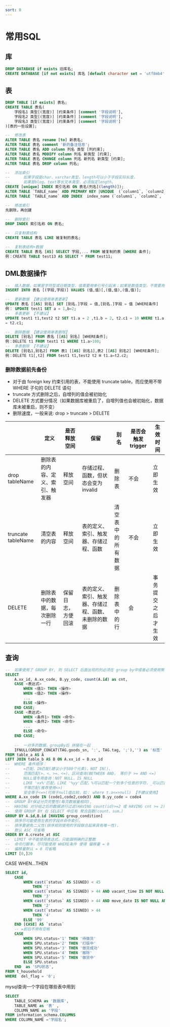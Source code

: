```yaml
---
sort: 0
---
```


# 常用SQL


## 库

```sql
DROP DATABASE if exists 旧库名;
CREATE DATABASE [if not exists] 库名 [default character set = 'utf8mb4'];

```

## 表

```sql
DROP TABLE [if exists] 表名;
CREATE TABLE 表名(
    字段名1 类型[(宽度)] [约束条件] [comment '字段说明'],
    字段名2 类型[(宽度)] [约束条件] [comment '字段说明'],
    字段名3 类型[(宽度)] [约束条件] [comment '字段说明']
)[表的⼀些设置];

--  修改表
ALTER TABLE 表名 rename [to] 新表名;
ALTER TABLE 表名 comment '新的备注信息';
ALTER TABLE 表名 ADD column 列名 类型 [列约束];
ALTER TABLE 表名 MODIFY column 列名 新类型 [约束];
ALTER TABLE 表名 CHANGE column 列名 新列名 新类型 [约束];
ALTER TABLE 表名 DROP column 列名;

--  添加索引
--      如果字段是char、varchar类型，length可以⼩于字段实际长度，
--      如果是blog、text等长⽂本类型，必须指定length。
CREATE [unique] INDEX 索引名称 ON 表名(列名[(length)]);
ALTER TABLE `TABLE_name` ADD PRIMARY KEY |UNIQUE  (`column1`, `column2`, `column3`);
ALTER TABLE `TABLE_name` ADD INDEX  index_name (`column1`, `column2`, `column3`);

--  修改索引
先删除，再创建

--  删除索引
DROP INDEX 索引名称 ON 表名;

--  只复制表结构
CREATE TABLE 表名 LIKE 被复制的表名;

--  复制表结构+数据
CREATE TABLE 表名 [AS] SELECT 字段,... FROM 被复制的表 [WHERE 条件];
例：CREATE TABLE test13 AS SELECT * FROM test11;
```

## DML数据操作

```sql
--  插入数据，如果是字符型或⽇期类型，值需要⽤单引号引起来；如果是数值类型，不需要⽤单引号
INSERT INTO 表名 [(字段,字段)] VALUES (值,值)[,(值,值),(值,值)];

--  更新数据 【建议使用单表更新】
UPDATE 表名 [[AS] 别名] SET [别名.]字段 = 值,[别名.]字段 = 值 [WHERE条件]
例： UPDATE test1 SET a = 1,b=2;
--  多表更新 【不建议】
UPDATE test1 t1,test2 t2 SET t1.a = 2 ,t1.b = 2, t2.c1 = 10 WHERE t1.a
= t2.c1;

--  删除数据 【建议使用单表删除】
DELETE [别名] FROM 表名 [[AS] 别名] [WHERE条件];
例：DELETE t1 FROM test1 t1 WHERE t1.a>100;
--  多表删除 【不建议】
DELETE [别名1,别名2] FROM 表1 [[AS] 别名1],表2 [[AS] 别名2] [WHERE条件];
例：DELETE t1[,t2] FROM test1 t1,test2 t2 H t1.a=t2.c2;
```

### 删除数据前先备份

* 对于由 foreign key 约束引⽤的表，不能使⽤ truncate table，⽽应使⽤不带 WHERE ⼦句的 DELETE 语句
* truncate ⽅式删除之后，⾃增列的值会被初始化
* DELETE ⽅式要分情况（如果数据库被重启了，⾃增列值也会被初始化，数据库未被重启，则不变）
* 删除速度，⼀般来说:	drop > truncate > DELETE

|                    | 定义                             | 是否释放空间       | 保留                                                 | 别名               | 是否会触发trigger | 生效时间          |
| ------------------ | -------------------------------- | ------------------ | ---------------------------------------------------- | ------------------ | ----------------- | ----------------- |
| drop tableName     | 删除表的内容、定义、索引、触发器 | 释放空间           | 存储过程、函数，但状态会变为 invalid                 | 删除表             | 不会              | ⽴即⽣效            |
| truncate tableName | 清空表的内容                     | 释放空间           | 表的定义、索引、触发器、存储过程、函数               | 清空表中的所有数据 | 不会              | ⽴即⽣效            |
| DELETE             | 删除表中的数据，每次删除一行     | 保留日志，方便回滚 | 表的定义、索引、触发器、存储过程、函数、未删除的数据 | 删除表中的行       | 会                | 事务提交之后才⽣效 |


## 查询

```sql
--  如果使用了 GROUP BY, 则 SELECT 后⾯出现的列必须在 group by中或者必须使⽤聚合函数   
SELECT 
    A.xx_id, A.xx_code, B.yy_code, count(A.id) as cnt,
    CASE <表达式>
        WHEN <值1> THEN <操作>
        WHEN <值2> THEN <操作>
        ...
        ELSE <操作>
    END CASE;
    CASE <表达式>
        WHEN <条件1> THEN <命令>
        WHEN <条件2> THEN <命令>
        ...
        ELSE <命令>
    END CASE;
    
    --  一对多的数据，groupBy后 拼接在一起
    IFNULL(GROUP_CONCAT(TAG.goods_sn, ':', TAG.tag, ';'),'') as '标签'
FROM table_a AS A
LEFT JOIN table_b AS B ON A.xx_id = B.xx_id
--  WHERE 条件顺序：
--      =匹配、IN匹配(建议小于500个元素)、NOT IN()、
--      范围匹配(>、<、>=、<=)、区间查询(BETWEEN AND， 等价于 >= AND <=)
--      NULL值专用查询：NOT NULL、IS_NULL
--      LIKE 'xx%'匹配，LIKE '%yy'匹配，%可以匹配⼀个到多个任意的字符，_可以匹配任意⼀个字符
--      不等匹配(推荐使用<>)
--      安全等于<=>(可用于null值比较，如： where t.a<=>null) 【不建议使用】
WHERE A.xx_code IN (code1,code2,code3) AND B.yy_code = code4
--  GROUP BY保证分页完整性(每页数据量相同), 
--  HAVING 对分组之后的数据进⾏过滤(HAVING count(id)>=2 或 HAVING cnt >= 2)
--  使用 GROUP BY 在 SELECT 中应有 聚合函数(count、sum、)
GROUP BY A.id,B.id [HAVING group_condition]
--  排序尽可能使用左表的字段并命中索引，
--  排序要避免二义性(排序规则使用的字段联合起来具有唯一性)，
--  默认 ASC 可省略
ORDER BY A.create_at ASC
--  LIMIT 中不能使用表达式，只能跟明确的正整数
--  命令行脚本，尽可能使用 WHERE条件 使得 偏移量 = 0
--  偏移量默认 = 0 可省略
LIMIT [0,]20
```

CASE WHEN...THEN

```sql
SELECT id, 
    CASE
        WHEN cast(`status` AS SIGNED) < 45 
            THEN '1' 
        WHEN cast(`status` AS SIGNED) > 44 AND vacant_time IS NOT NULL AND vacant_time != '' 
            THEN '3'
        WHEN cast(`status` AS SIGNED) > 44 AND move_date IS NOT NULL AND move_date != '' 
            THEN '2'
        WHEN cast(`status` AS SIGNED) > 44 
            THEN '4'
        ELSE '99'
    END [CASE] AS `status`
    -- =前后不用有空格
    CASE 
        WHEN SPU.status='1' THEN '待做货'
        WHEN SPU.status='2' THEN '打版中'
        WHEN SPU.status='3' THEN '做货成功'
        WHEN SPU.status='4' THEN '移除'
        WHEN SPU.status='5' THEN '做货中'
        ELSE SPU.status
    END  as 'SPU状态',
FROM t_household 
WHERE  del_flag = '0';
```

mysql查询一个字段在哪些表中用到

```sql
SELECT 
    TABLE_SCHEMA as '数据库',
    TABLE_NAME as '表' ,
    COLUMN_NAME as '字段'
FROM information_schema.COLUMNS
WHERE COLUMN_NAME ='字段名';
```